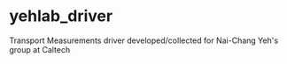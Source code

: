 # yehlab_driver
Transport Measurements driver developed/collected for Nai-Chang Yeh's group at Caltech
